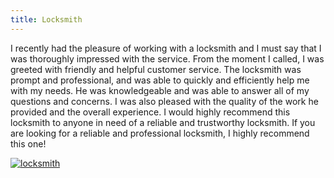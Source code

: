 ```yaml
---
title: Locksmith
---
```


I recently had the pleasure of working with a locksmith and I must say that I was thoroughly impressed with the service. From the moment I called, I was greeted with friendly and helpful customer service. The locksmith was prompt and professional, and was able to quickly and efficiently help me with my needs. He was knowledgeable and was able to answer all of my questions and concerns. I was also pleased with the quality of the work he provided and the overall experience. I would highly recommend this locksmith to anyone in need of a reliable and trustworthy locksmith. If you are looking for a reliable and professional locksmith, I highly recommend this one!

[![locksmith](<https://dabuttonfactory.com/button.png?t=CHECK+SERVICE&f=Noto+Sans-Bold&ts=26&tc=fff&hp=45&vp=20&c=11&bgt=unicolored&bgc=4bd42f>)](<https://londonexpertfinder.com/link>)